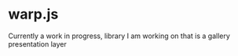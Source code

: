 warp.js
=======

Currently a work in progress, library I am working on that is a  gallery presentation layer
